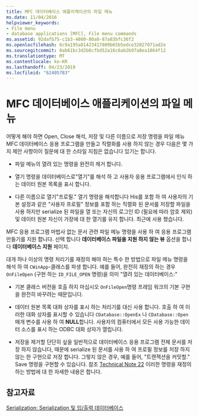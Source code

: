 ```yaml
---
title: MFC 데이터베이스 애플리케이션의 파일 메뉴
ms.date: 11/04/2016
helpviewer_keywords:
- File menu
- database applications [MFC], File menu commands
ms.assetid: 92dafb75-c1b3-4860-80a0-87a83bfc36f2
ms.openlocfilehash: 6c9a195a81423417809b65b5edce32027071ad2e
ms.sourcegitcommit: 0ab61bc3d2b6cfbd52a16c6ab2b97a8ea1864f12
ms.translationtype: MT
ms.contentlocale: ko-KR
ms.lasthandoff: 04/23/2019
ms.locfileid: "62405783"
---
```

# <a name="file-menu-in-an-mfc-database-application"></a>MFC 데이터베이스 애플리케이션의 파일 메뉴

어떻게 해야 하면 Open, Close 해석, 저장 및 다른 이름으로 저장 명령을 파일 메뉴 MFC 데이터베이스 응용 프로그램을 만들고 직렬화를 사용 하지 않는 경우 다음은 몇 가지 제안 사항이이 질문에 대 한 스타일 지침은 없습니다 있기는 합니다.

- 파일 메뉴의 열려 있는 명령을 완전히 제거 합니다.

- 열기 명령을 데이터베이스로"열기"를 해석 하 고 사용자 응용 프로그램에서 인식 하는 데이터 원본 목록을 표시 합니다.

- 다른 이름으로 열기"프로필." 열기 명령을 해석합니다 His를 포함 하 여 사용자의 기본 설정과 같은 "사용자 프로필" 정보를 포함 하는 직렬화 된 문서를 저장할 파일을 사용 하지만 serialize 된 파일을 열 또는 자신의 로그인 ID (필요에 따라 암호 제외) 및 데이터 원본 자신이 가장에 대 한 열기를 유지 합니다. 최근에 사용 했습니다.

MFC 응용 프로그램 마법사 없는 문서 관련 파일 메뉴 명령을 사용 하 여 응용 프로그램 만들기를 지원 합니다. 선택 합니다 **데이터베이스 파일을 지원 하지 않는 뷰** 옵션을 합니다 **데이터베이스 지원** 페이지.

대개 하나 이상의 명령 처리기를 재정의 해야 하는 특수 한 방법으로 파일 메뉴 명령을 해석 하 여 `CWinApp`-클래스를 파생 합니다. 예를 들어, 완전히 재정의 하는 경우 `OnFileOpen` (구현 하는 `ID_FILE_OPEN` 명령)을 의미 "열려 있는 데이터베이스:"

- 기본 클래스 버전을 호출 하지 마십시오 `OnFileOpen`명령 프레임 워크의 기본 구현을 완전히 바꾸려는 때문입니다.

- 데이터 원본 목록 대화 상자를 표시 하는 처리기를 대신 사용 합니다. 호출 하 여 이러한 대화 상자를 표시할 수 있습니다 `CDatabase::OpenEx` 나 `CDatabase::Open` 매개 변수를 사용 하 여 **NULL**합니다. 사용자의 컴퓨터에서 모든 사용 가능한 데이터 소스를 표시 하는 ODBC 대화 상자가 열립니다.

- 저장을 제거할 단단히 싶을 일반적으로 데이터베이스 응용 프로그램 전체 문서를 저장 하지 않습니다, 때문에 serialize 된 문서를 사용 하 여 프로필 정보를 저장 하지 않는 한 구현으로 저장 합니다. 그렇지 않은 경우, 예를 들어, "트랜잭션을 커밋할." Save 명령을 구현할 수 있습니다. 참조 [Technical Note 22](../mfc/tn022-standard-commands-implementation.md) 이러한 명령을 재정의 하는 방법에 대 한 자세한 내용은 합니다.

## <a name="see-also"></a>참고자료

[Serialization: Serialization 및 입/출력 데이터베이스](../mfc/serialization-serialization-vs-database-input-output.md)
